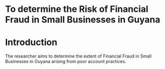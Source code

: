 # To determine the Risk of Financial Fraud in Small Businesses in Guyana 
# Introduction
The researcher aims to determine the extent of Financial Fraud in Small Businesses in Guyana arising from poor account practices.
